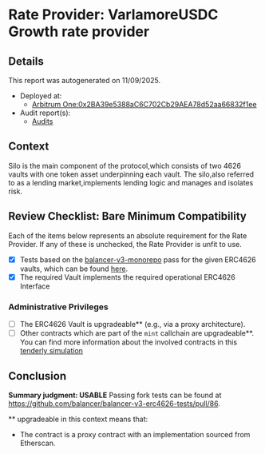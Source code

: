 
# Rate Provider: VarlamoreUSDC Growth rate provider

## Details
This report was autogenerated on 11/09/2025.

- Deployed at:
    - [Arbitrum One:0x2BA39e5388aC6C702Cb29AEA78d52aa66832f1ee](https://arbiscan.io/address/0x2BA39e5388aC6C702Cb29AEA78d52aa66832f1ee)
- Audit report(s):
    - [Audits](https://docs.silo.finance/docs/audits)

## Context
Silo is the main component of the protocol,which consists of two 4626 vaults with one token asset underpinning each vault. The silo,also referred to as a lending market,implements lending logic and manages and isolates risk.

## Review Checklist: Bare Minimum Compatibility
Each of the items below represents an absolute requirement for the Rate Provider. If any of these is unchecked, the Rate Provider is unfit to use.

- [x] Tests based on the [balancer-v3-monorepo](https://github.com/balancer/balancer-v3-monorepo/tree/main/pkg/vault/test/foundry/fork) pass for the given ERC4626 vaults, which can be found [here](https://github.com/balancer/balancer-v3-erc4626-tests/tree/main/test).
- [x] The required Vault implements the required operational ERC4626 Interface

### Administrative Privileges
- [ ] The ERC4626 Vault is upgradeable** (e.g., via a proxy architecture).
- [ ] Other contracts which are part of the `mint` callchain are upgradeable**. You can find more information
   about the involved contracts in this [tenderly simulation](https://www.tdly.co/shared/simulation/df6514ae-153c-46ea-9e19-e4143a09938d)

## Conclusion
**Summary judgment: USABLE**
Passing fork tests can be found at https://github.com/balancer/balancer-v3-erc4626-tests/pull/86.

** upgradeable in this context means that:
- The contract is a proxy contract with an implementation sourced from Etherscan.
    
